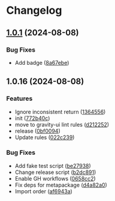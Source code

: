 # Changelog

## [1.0.1](https://github.com/diplodoc-platform/eslint-config/compare/v1.0.0...v1.0.1) (2024-08-08)


### Bug Fixes

* Add badge ([8a67ebe](https://github.com/diplodoc-platform/eslint-config/commit/8a67ebebd1f9118b06fa3e07dbd77786740d9c47))

## 1.0.16 (2024-08-08)


### Features

* Ignore inconsistent return ([1364556](https://github.com/diplodoc-platform/eslint-config/commit/13645569876799870c22e3714383dae2f5e2d8f1))
* init ([772b40c](https://github.com/diplodoc-platform/eslint-config/commit/772b40cde9bcd40e12558cc8a8c855d34f865ce5))
* move to gravity-ui lint rules ([d212252](https://github.com/diplodoc-platform/eslint-config/commit/d2122524a8aab3d42ecd0a49b286ca2b9545af5a))
* release ([0bf0094](https://github.com/diplodoc-platform/eslint-config/commit/0bf009478ae1e0110903f5925084cc3781c926d7))
* Update rules ([022c239](https://github.com/diplodoc-platform/eslint-config/commit/022c239f55b8d53689474a8b3502de3365d10b9a))


### Bug Fixes

* Add fake test script ([be27938](https://github.com/diplodoc-platform/eslint-config/commit/be2793887f01dbcd45ecc089f7f6f7d9bb970be1))
* Change release script ([b2dc891](https://github.com/diplodoc-platform/eslint-config/commit/b2dc891cd5b70b9376988aa70e945e5212a9a6ad))
* Enable GH workflows ([0658cc2](https://github.com/diplodoc-platform/eslint-config/commit/0658cc24a7877e5368ed3af454c0711a4562fbc3))
* Fix deps for metapackage ([d4a82a0](https://github.com/diplodoc-platform/eslint-config/commit/d4a82a0c7826fe37ed5950856ffa67e8b00f8b7a))
* Import order ([af6943a](https://github.com/diplodoc-platform/eslint-config/commit/af6943a2c4751913023913fb7b5bc58bbba1d841))
